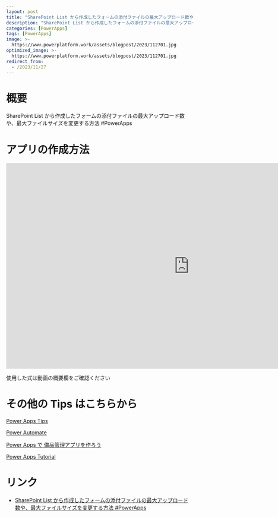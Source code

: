 ```yaml
---
layout: post
title: "SharePoint List から作成したフォームの添付ファイルの最大アップロード数や、最大ファイルサイズを変更する方法 #PowerApps"
description: "SharePoint List から作成したフォームの添付ファイルの最大アップロード数や、最大ファイルサイズを変更する方法 #PowerAppsを動画で分かりやすく解説"
categories: [PowerApps]
tags: [PowerApps]
image: >-
  https://www.powerplatform.work/assets/blogpost/2023/112701.jpg
optimized_image: >-
  https://www.powerplatform.work/assets/blogpost/2023/112701.jpg
redirect_from:
  - /2023/11/27
---
```



#  概要

SharePoint List から作成したフォームの添付ファイルの最大アップロード数や、最大ファイルサイズを変更する方法 #PowerApps


# アプリの作成方法

<iframe width="983" height="553" src="https://www.youtube.com/embed/TD8PNMlkaLM" title="YouTube video player" frameborder="0" allow="accelerometer; autoplay; clipboard-write; encrypted-media; gyroscope; picture-in-picture" allowfullscreen></iframe>


使用した式は動画の概要欄をご確認ください


# その他の Tips はこちらから

[Power Apps Tips](https://www.youtube.com/watch?v=VrAQf3JQ7yM&list=PLVhFi1fb3DqakSLVMn22DDcySXh9jtzi- )


[Power Automate](https://www.youtube.com/watch?v=-YnJYT0ASEM&list=PLVhFi1fb3Dqbzic6GieqnLFgD3aTj-eHA)


[Power Apps で 備品管理アプリを作ろう](https://www.youtube.com/playlist?list=PLVhFi1fb3DqZM3HKb8Hea6XEL96990Fyn)


[Power Apps Tutorial](https://www.youtube.com/playlist?list=PLVhFi1fb3DqalxpL974VvAJvV4iWoSbe_)


# リンク


- [SharePoint List から作成したフォームの添付ファイルの最大アップロード数や、最大ファイルサイズを変更する方法 #PowerApps](https://www.youtube.com/watch?v=TD8PNMlkaLM)

